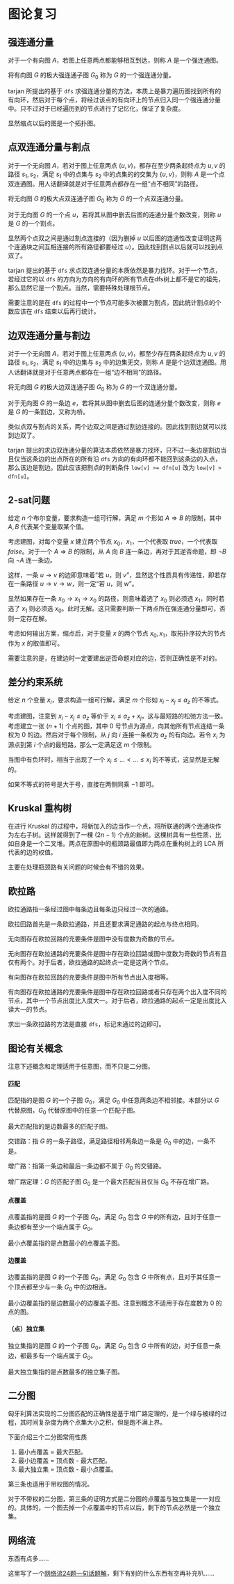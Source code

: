 # 图论复习

## 强连通分量

对于一个有向图 $A$，若图上任意两点都能够相互到达，则称 $A$ 是一个强连通图。

将有向图 $G$ 的极大强连通子图 $G_0$ 称为 $G$ 的一个强连通分量。

tarjan 所提出的基于 ``dfs`` 求强连通分量的方法，本质上是暴力遍历图找到所有的有向环，然后对于每个点，将经过该点的有向环上的节点归入同一个强连通分量中。只不过对于已经遍历到的节点进行了记忆化，保证了复杂度。

显然缩点以后的图是一个拓扑图。

## 点双连通分量与割点

对于一个无向图 $A$，若对于图上任意两点 $(u, v)$，都存在至少两条起终点为 $u, v$ 的路径 $s_1, s_2$，满足 $s_1$ 中的点集与 $s_2$ 中的点集的的交集为 $\{u, v\}$，则称 $A$ 是一个点双连通图。用人话翻译就是对于任意两点都存在一组“点不相同”的路径。

将无向图 $G$ 的极大点双连通子图 $G_0$ 称为 $G$ 的一个点双连通分量。

对于无向图 $G$ 的一个点 $u$，若将其从图中删去后图的连通分量个数改变，则称 $u$ 是 $G$ 的一个割点。

显然两个点双之间是通过割点连接的（因为删掉 $u$ 以后图的连通性改变证明这两个连通块之间互相连接的所有路径都要经过 $u$）。因此找到割点以后就可以找到点双了。

tarjan 提出的基于 ``dfs`` 求点双连通分量的本质依然是暴力找环。对于一个节点，若经过它的以 ``dfs`` 的方向为方向的有向环的所有节点在dfs树上都不是它的祖先，那么显然它是一个割点。当然，需要特殊处理根节点。

需要注意的是在 ``dfs`` 的过程中一个节点可能多次被置为割点，因此统计割点的个数应该在 `dfs` 结束以后再行统计。

## 边双连通分量与割边

对于一个无向图 $A$，若对于图上任意两点 $(u, v)$，都至少存在两条起终点为 $u, v$ 的路径 $s_1, s_2$，满足 $s_1$ 中的边集与 $s_2$ 中的边集无交，则称 $A$ 是是个边双连通图。用人话翻译就是对于任意两点都存在一组“边不相同”的路径。

将无向图 $G$ 的极大边双连通子图 $G_0$ 称为 $G$ 的一个双连通分量。

对于无向图 $G$ 的一条边 $e$，若将其从图中删去后图的连通分量个数改变，则称 $e$ 是 $G$ 的一条割边，又称为桥。

类似点双与割点的关系，两个边双之间是通过割边连接的。因此找到割边就可以找到边双了。

tarjan 提出的求边双连通分量的算法本质依然是暴力找环，只不过一条边是割边当且仅当这条边的出点所在的所有沿 `dfs` 方向的有向环都不能回到这条边的入点，那么该边是割边。因此应该把割点的判断条件 `low[v] >= dfn[u]` 改为 `low[v] > dfn[u]`。

## 2-sat问题

给定 $n$ 个布尔变量，要求构造一组可行解，满足 $m$ 个形如 $A \Rightarrow B$ 的限制，其中 $A, B$ 代表某个变量取某个值。

考虑建图，对每个变量 $x$ 建立两个节点 $x_0$，$x_1$，一个代表取 $true$，一个代表取 $false$。对于一个 $A \Rightarrow B$ 的限制，从 $A$ 向 $B$ 连一条边，再对于其逆否命题，即 $\neg B$ 向 $\neg A$ 连一条边。

这样，一条 $u \rightarrow v$ 的边即意味着“若 $u$，则 $v$”，显然这个性质具有传递性，即若存在一条路径 $u \rightarrow v \rightarrow w$，则一定“若 $u$，则 $w$”。

显然如果存在一条 $x_0 \rightarrow x_1 \rightarrow x_0$ 的路径，则意味着选了 $x_0$ 则必须选 $x_1$，同时若选了 $x_1$ 则必须选 $x_0$。此时无解。这只需要判断一下两点所在强连通分量即可，否则一定存在解。

考虑如何输出方案，缩点后，对于变量 $x$ 的两个节点 $x_0, x_1$，取拓扑序较大的节点作为 $x$ 的取值即可。

需要注意的是，在建边时一定要建出逆否命题对应的边，否则正确性是不对的。

## 差分约束系统

给定 $n$ 个变量 $x_i$，要求构造一组可行解，满足 $m$ 个形如 $x_i - x_j \leq a_z$ 的不等式。

考虑建图，注意到 $x_i - x_j \leq a_z$ 等价于 $x_i \leq a_z + x_j$，这与最短路的松弛方法一致。考虑建立一张 $(n + 1)$ 个点的图，其中 $0$ 号节点为源点，向其他所有节点连结一条权为 $0$ 的边。然后对于每个限制，从 $j$ 向 $i$ 连接一条权为 $a_z$ 的有向边。若令 $x_i$ 为源点到第 $i$ 个点的最短路，那么一定满足这 $m$ 个限制。

当图中有负环时，相当于出现了一个 $x_i \leq \dots < \dots \leq x_i$ 的不等式，这显然是无解的。

如果不等式的符号是大于号，直接在两侧同乘 $-1$ 即可。

## Kruskal 重构树

在进行 Kruskal 的过程中，将新加入的边当作一个点，将所联通的两个连通块作为左右子树。这样就得到了一棵 $(2n - 1)$ 个点的新树。这棵树具有一些性质，比如自身是一个二叉堆。两点在原图中的瓶颈路最值即为两点在重构树上的 LCA 所代表的边的权值。

主要在处理瓶颈路有关问题的时候会有不错的效果。

## 欧拉路

欧拉通路指一条经过图中每条边且每条边只经过一次的通路。

欧拉回路首先是一条欧拉通路，并且还要求满足通路的起点与终点相同。

无向图存在欧拉回路的充要条件是图中没有度数为奇数的节点。

无向图存在欧拉通路的充要条件是图中存在欧拉回路或图中度数为奇数的节点有且仅有两个。对于后者，欧拉通路的起终点一定是这两个节点。

有向图存在欧拉回路的充要条件是图中所有节点出入度相等。

有向图存在欧拉通路的充要条件是图中存在欧拉回路或者只存在两个出入度不同的节点，其中一个节点出度比入度大一。对于后者，欧拉通路的起点一定是出度比入读大一的节点。

求出一条欧拉路的方法是直接 `dfs`，标记未通过的边即可。

## 图论有关概念

注意下述概念和定理适用于任意图，而不只是二分图。

#### 匹配

匹配指的是图 $G$ 的一个子图 $G_0$，满足 $G_0$ 中任意两条边不相邻接。本部分以 $G$ 代替原图，$G_0$ 代替原图中的任意一个匹配子图。

最大匹配指的是边数最多的匹配子图。

交错路：指 $G$ 的一条子路径，满足路径相邻两条边一条是 $G_0$ 中的边，一条不是。

增广路：指第一条边和最后一条边都不属于 $G_0$ 的交错路。

增广路定理：$G$ 的匹配子图 $G_0$ 是一个最大匹配当且仅当 $G_0$ 不存在增广路。

#### 点覆盖

点覆盖指的是图 $G$ 的一个子图 $G_0$，满足 $G_0$ 包含 $G$ 中的所有边，且对于任意一条边都有至少一个端点属于 $G_0$。

最小点覆盖指的是点数最小的点覆盖子图。

#### 边覆盖

边覆盖指的是图 $G$ 的一个子图 $G_0$，满足 $G_0$ 包含 $G$ 中所有点，且对于其任意一个顶点都至少与一条 $G_0$ 中的边相连。

最小边覆盖指的是边数最小的边覆盖子图。注意到概念不适用于存在度数为 $0$ 的点的图。

#### （点）独立集

独立集指的是图 $G$ 的一个子图 $G_0$，满足 $G_0$ 包含 $G$ 中所有的边，对于任意一条边，都最多有一个端点属于 $G_0$。

最大独立集指的是点数最多的独立集子图。

## 二分图

匈牙利算法实现的二分图匹配的正确性是基于增广路定理的，是一个绿与被绿的过程，其时间复杂度为两个点集大小之积，但是跑不满上界。

下面介绍三个二分图常用性质

1. 最小点覆盖 = 最大匹配。
2. 最小边覆盖 = 顶点数 - 最大匹配。
3. 最大独立集 = 顶点数 - 最小点覆盖。

第三条也适用于带权图的情况。

对于不带权的二分图，第三条的证明方式是二分图的点覆盖与独立集是一一对应的。具体的，一个图去掉一个点覆盖中的节点以后，剩下的节点必然是一个独立集。

## 网络流

东西有点多……

这里写了一个[网络流24题一句话题解](https://www.luogu.com.cn/blog/fusu2333/wang-lao-liu-24-ti-yi-gou-hua-ti-xie)，剩下有别的什么东西有空再补充叭……